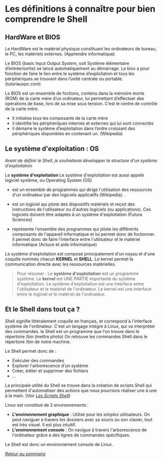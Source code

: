 # Les définitions à connaître pour bien comprendre le Shell

## HardWare et BIOS

Le HardWare est le matériel physique constituant les ordinateurs de bureau, le PC, les matériels externes. (Apprendre informatique)

Le BIOS (basic Input Output System, soit Système élémentaire d’entrée/sortie) se lancé automatiquement au démarrage. Le bios a pour fonction de faire le lien entre le système d’exploitation et tous les périphériques se trouvant dans l’unité centrale ou portable. (tutoriauxpc.com) 

Le BIOS est un ensemble de foctions, contenu dans la mémoire morte (ROM) de la carte mère d’un ordinateur, lui permettant d’effectuer des opérations de base, lors de sa mise sous tension. C’est le centre de contrôle de la carte mère.

* Il initialise tous les composants de la carte mère
* il identifie les périphériques internes et externes qui lui sont connectés
* il démarre le système d’exploitation dans l’ordre croissant des périphériques disponibles en contenant un. (Wikipedia)



## Le système d'exploitation : OS

*Avant de définir le Shell, je souhaiterai développer la structure d'un système d'exploitation*

Le **système d'exploitation** 
Le système d'exploitation est aussi appelé logiciel système, ou Operating System (OS)


* est un ensemble de programmes qui dirige l'utilisation des ressources d'un ordinateur par des logiciels applicatifs (Wikipedia). . 

* est un logiciel qui pilote des dispositifs matériels et reçoit des instructions de l'utilisateur ou d'autres logiciels (ou applications). Ces logiciels doivent être adaptés à un système d'exploitation (Futura Sciences)
* représente l'ensemble des programmes qui pilote les différents composants de l'appareil informatique et lui permet donc de foctionner. Il permet donc de faire l'interface entre l'utilisateur et le matériel informatique (Actuce et aide informatique)

Le système d'exploitation est composé principalement d'un noyau et d'une coquille nommés chacun **KERNEL** et **SHELL**. Le kernel permet la communication directe avec les ressources matérielles.

> Pour résumer : Le **système d'exploitation** est un programme système. Le **kernel** est UNE PARTIE importante du système d'exploitation. Le système d'exploitation est une interface entre l'utilisateur et le matériel de l'ordinateur. Le kernel est une interface entre le logiciel et le matériel de l'ordinateur. 

## Et le Shell dans tout ça ?

Shell signifie littéralement *coquille* en français, et correspond à l'interface système de l'ordinateur. C'est un langage intégré à Linux, qui va interpréter des commandes. le Shell est un programme que l'on trouve dans le répertoire /bin (mettre photo) On retrouve les commandes Shell dans le répertoire /bin de notre machine. 

Le Shell permet donc de :
* Exécuter des commandes
* Explorer l'arborescence d'un système
* Créer, éditer et supprimer des fichiers
* ...

La principale utilité du Shell se trouve dans la création de scripts Shell qui permettent d'automatiser des actions que nous pourrions réaliser une à une à la main. (*Voir [Les Scripts Shell](./scripts.md)*)


Linux est constitué de 2 environnements : 
* **L'environnement graphique** : Utilisé pour les *simples* utilisateurs. On peut naviguer à travers les dossiers avec sa souris ou son clavier, tout est très visuel. Il est plus intuitif.
* **L'environnement console** : On navigue à travers l'arborescence de l'ordinateur grâce à des lignes de commandes spécifiques. 

Le Shell est donc un environnement console de Linux. 


*[Retour au sommaire](./README.md)*